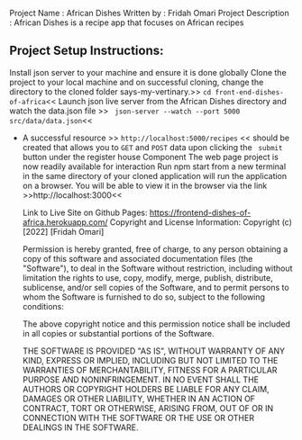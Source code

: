 Project Name : African Dishes
Written by : Fridah Omari
Project Description : African Dishes is a recipe app that focuses on African recipes

## Project Setup Instructions:

Install json server to your machine and ensure it is done globally
Clone the project to your local machine and on successful cloning, change the directory to the cloned folder says-my-vertinary.>>
`cd front-end-dishes-of-africa`<< Launch json live server from the African Dishes directory and watch the data.json file >>
` json-server --watch --port 5000 src/data/data.json`<<

- A successful resource >> `http://localhost:5000/recipes` << should be created that allows you to `GET` and `POST` data upon clicking the ` submit` button under the register house Component
  The web page project is now readily available for interaction
  Run npm start from a new terminal in the same directory of your cloned application will run the application on a browser.
  You will be able to view it in the browser via the link >>http://localhost:3000<<

  Link to Live Site on Github Pages:
  https://frontend-dishes-of-africa.herokuapp.com/
  Copyright and License Information:
  Copyright (c) [2022] [Fridah Omari]

  Permission is hereby granted, free of charge, to any person obtaining a copy of this software and associated documentation files (the "Software"), to deal in the Software without restriction, including without limitation the rights to use, copy, modify, merge, publish, distribute, sublicense, and/or sell copies of the Software, and to permit persons to whom the Software is furnished to do so, subject to the following conditions:
  
  The above copyright notice and this permission notice shall be included in all copies or substantial portions of the Software.

  THE SOFTWARE IS PROVIDED "AS IS", WITHOUT WARRANTY OF ANY KIND, EXPRESS OR
  IMPLIED, INCLUDING BUT NOT LIMITED TO THE WARRANTIES OF MERCHANTABILITY,
  FITNESS FOR A PARTICULAR PURPOSE AND NONINFRINGEMENT. IN NO EVENT SHALL THE
  AUTHORS OR COPYRIGHT HOLDERS BE LIABLE FOR ANY CLAIM, DAMAGES OR OTHER
  LIABILITY, WHETHER IN AN ACTION OF CONTRACT, TORT OR OTHERWISE, ARISING FROM,
  OUT OF OR IN CONNECTION WITH THE SOFTWARE OR THE USE OR OTHER DEALINGS IN THE
  SOFTWARE.
